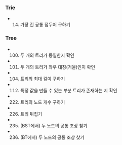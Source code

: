 ### Trie
- 14. 가장 긴 공통 접두어 구하기

### Tree
- 100. 두 개의 트리가 동일한지 확인
- 101. 두 개의 트리가 좌우 대칭(거울)인지 확인
- 104. 트리의 최대 깊이 구하기
- 112. 특정 값을 만들 수 있는 부분 트리가 존재하는 지 확인
- 222. 트리의 노드 개수 구하기
- 226. 트리 뒤집기
- 235. (BST에서) 두 노드의 공통 조상 찾기
- 236. (BT에서) 두 노드의 공통 조상 찾기